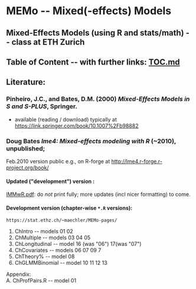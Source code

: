 # MEMo -- Mixed(-effects) Models
## Mixed-Effects Models (using R and stats/math) -- class at ETH Zurich

## Table of Content -- with further links: [__TOC.md__](TOC.md)

## Literature:

### Pinheiro, J.C., and Bates, D.M. (2000) *Mixed-Effects Models in S and S-PLUS*, Springer.
- available (reading / download) typically at https://link.springer.com/book/10.1007%2Fb98882

### Doug Bates *lme4: Mixed-effects modeling with R* (~2010), unpublished;
 Feb.2010 version public e.g., on R-forge at http://lme4.r-forge.r-project.org/book/
#### Updated ("development") version :
 [lMMwR.pdf](https://stat.ethz.ch/~maechler/MEMo-pages/lMMwR.pdf): do
 *not* print fully; more updates (incl nicer formatting) to come.

#### Development version (chapter-wise `*.R` versions):

	https://stat.ethz.ch/~maechler/MEMo-pages/
<!-- MM update:  cp -p  ~/Vorl/MEMo/lMMwR-devel/ ~/www/MEMo-pages/   -->

1.  ChIntro          -- models 01 02
2.  ChMultiple       -- models 03 04 05
3.  ChLongitudinal   -- model  16 (was "06") 17(was "07")
4.  ChCovariates     -- models 06 07 09 7
5.  ChTheory%        -- model  08
6.  ChGLMMBinomial   -- model  10 11 12 13

Appendix:  
A. ChProfPairs.R     -- model 01




